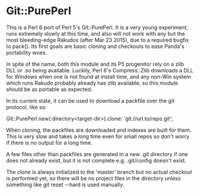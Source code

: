 # Git::PurePerl

This is a Perl 6 port of Perl 5's Git::PurePerl. It is a very young experiment,
runs extremely slowly at this time, and also will not work with any but the
most bleeding-edge Rakudos (after Mar 23 2015), due to a required bugfix to
pack(). Its first goals are basic cloning and checkouts to ease Panda's
portability woes.

In spite of the name, both this module and its P5 progenitor rely on a zlib DLL
or .so being available. Luckily, Perl 6's Compress::Zlib downloads a DLL for
Windows when one is not found at install time, and any non-Win system which
runs Rakudo probably already has zlib available, so this module should be as
portable as expected.

In its current state, it can be used to download a packfile over the git
protocol, like so:

Git::PurePerl.new(:directory\<target-dir>).clone: 'git://url.to/repo.git';

When cloning, the packfiles are downloaded and indexes are built for them. This
is very slow and takes a long time even for small repos so don't worry if there
is no output for a long time.

A few files other than packfiles are generated in a new .git directory if one
does not already exist, but it is not complete e.g. .git/config doesn't exist.

The clone is always initialized to the 'master' branch but no actual checkout
is performed yet, so there will be no project files in the directory unless
something like git reset --hard is used manually.
